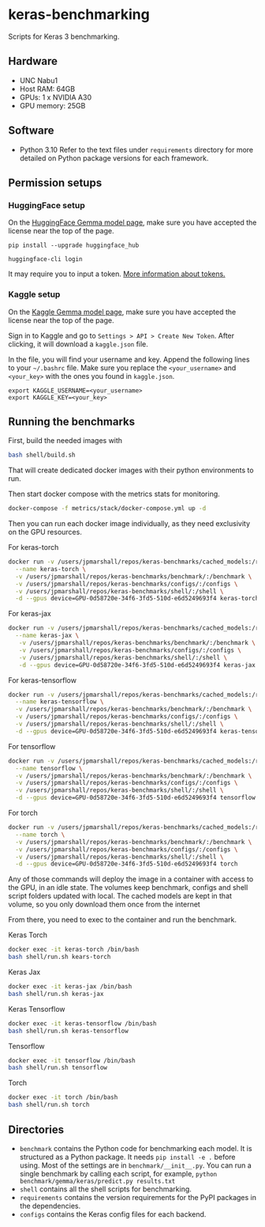 # keras-benchmarking
Scripts for Keras 3 benchmarking.

## Hardware
* UNC Nabu1
* Host RAM: 64GB
* GPUs: 1 x NVIDIA A30
* GPU memory: 25GB

## Software
* Python 3.10
Refer to the text files under `requirements` directory for more detailed on
Python package versions for each framework.

## Permission setups

### HuggingFace setup

On the [HuggingFace Gemma model page](https://huggingface.co/google/gemma-7b),
make sure you have accepted the license near the top of the page.

```shell
pip install --upgrade huggingface_hub
```

```shell
huggingface-cli login
```

It may require you to input a token.
[More information about tokens.](https://huggingface.co/docs/hub/en/security-tokens)


### Kaggle setup

On the [Kaggle Gemma model page](https://www.kaggle.com/models/keras/gemma),
make sure you have accepted the license near the top of the page.

Sign in to Kaggle and go to `Settings > API > Create New Token`. After clicking,
it will download a `kaggle.json` file.

In the file, you will find your username and key. Append the following lines to
your `~/.bashrc` file. Make sure you replace the `<your_username>` and
`<your_key>` with the ones you found in `kaggle.json`.

```shell
export KAGGLE_USERNAME=<your_username>
export KAGGLE_KEY=<your_key>
```

## Running the benchmarks

First, build the needed images with 

```bash
bash shell/build.sh
```

That will create dedicated docker images with their python environments to run.

Then start docker compose with the metrics stats for monitoring.

```bash
docker-compose -f metrics/stack/docker-compose.yml up -d
``` 

Then you can run each docker image individually, as they need exclusivity on the GPU resources.

For keras-torch
```bash
docker run -v /users/jpmarshall/repos/keras-benchmarks/cached_models:/root/.cache/kagglehub/models/keras \
  --name keras-torch \
  -v /users/jpmarshall/repos/keras-benchmarks/benchmark/:/benchmark \
  -v /users/jpmarshall/repos/keras-benchmarks/configs/:/configs \
  -v /users/jpmarshall/repos/keras-benchmarks/shell/:/shell \
  -d --gpus device=GPU-0d58720e-34f6-3fd5-510d-e6d5249693f4 keras-torch
```

For keras-jax
```bash
docker run -v /users/jpmarshall/repos/keras-benchmarks/cached_models:/root/.cache/kagglehub/models/keras \
  --name keras-jax \
   -v /users/jpmarshall/repos/keras-benchmarks/benchmark/:/benchmark \
   -v /users/jpmarshall/repos/keras-benchmarks/configs/:/configs \
   -v /users/jpmarshall/repos/keras-benchmarks/shell/:/shell \
   -d --gpus device=GPU-0d58720e-34f6-3fd5-510d-e6d5249693f4 keras-jax 
```

For keras-tensorflow
```bash
docker run -v /users/jpmarshall/repos/keras-benchmarks/cached_models:/root/.cache/kagglehub/models/keras \
  --name keras-tensorflow \
  -v /users/jpmarshall/repos/keras-benchmarks/benchmark/:/benchmark \
  -v /users/jpmarshall/repos/keras-benchmarks/configs/:/configs \
  -v /users/jpmarshall/repos/keras-benchmarks/shell/:/shell \
  -d --gpus device=GPU-0d58720e-34f6-3fd5-510d-e6d5249693f4 keras-tensorflow 
```

For tensorflow
```bash
docker run -v /users/jpmarshall/repos/keras-benchmarks/cached_models:/root/.cache/kagglehub/models/keras \
  --name tensorflow \
  -v /users/jpmarshall/repos/keras-benchmarks/benchmark/:/benchmark \
  -v /users/jpmarshall/repos/keras-benchmarks/configs/:/configs \
  -v /users/jpmarshall/repos/keras-benchmarks/shell/:/shell \
  -d --gpus device=GPU-0d58720e-34f6-3fd5-510d-e6d5249693f4 tensorflow 
```

For torch
```bash
docker run -v /users/jpmarshall/repos/keras-benchmarks/cached_models:/root/.cache/kagglehub/models/keras \
  --name torch \
  -v /users/jpmarshall/repos/keras-benchmarks/benchmark/:/benchmark \
  -v /users/jpmarshall/repos/keras-benchmarks/configs/:/configs \
  -v /users/jpmarshall/repos/keras-benchmarks/shell/:/shell \
  -d --gpus device=GPU-0d58720e-34f6-3fd5-510d-e6d5249693f4 torch 
```

Any of those commands will deploy the image in a container with access to the GPU, in an idle state.
The volumes keep benchmark, configs and shell script folders updated with local. 
The cached models are kept in that volume, so you only download them once from the internet

From there, you need to exec to the container and run the benchmark.

Keras Torch
```bash
docker exec -it keras-torch /bin/bash
bash shell/run.sh kears-torch
```

Keras Jax
```bash
docker exec -it keras-jax /bin/bash
bash shell/run.sh keras-jax
```

Keras Tensorflow
```bash
docker exec -it keras-tensorflow /bin/bash
bash shell/run.sh keras-tensorflow
```

Tensorflow
```bash
docker exec -it tensorflow /bin/bash
bash shell/run.sh tensorflow
```

Torch
```bash
docker exec -it torch /bin/bash
bash shell/run.sh torch
```



## Directories

* `benchmark` contains the Python code for benchmarking each model. It is
  structured as a Python package. It needs `pip install -e .` before using. Most
  of the settings are in `benchmark/__init__.py`. You can run a single benchmark
  by calling each script, for example,
  `python benchmark/gemma/keras/predict.py results.txt`
* `shell` contains all the shell scripts for benchmarking.
* `requirements` contains the version requirements for the PyPI packages in the
  dependencies.
* `configs` contains the Keras config files for each backend.
